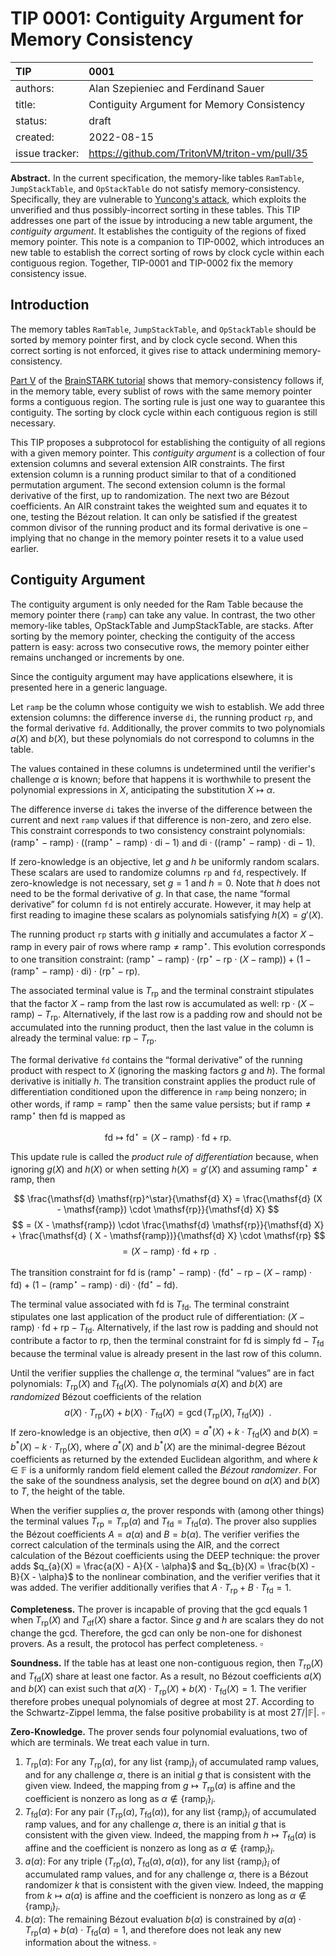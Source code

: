 # TIP 0001: Contiguity Argument for Memory Consistency

| TIP            | 0001                                       |
|:---------------|:-------------------------------------------|
| authors:       | Alan Szepieniec and Ferdinand Sauer        |
| title:         | Contiguity Argument for Memory Consistency |
| status:        | draft                                      |
| created:       | 2022-08-15                                 |
| issue tracker: | https://github.com/TritonVM/triton-vm/pull/35 |

**Abstract.** In the current specification, the memory-like tables `RamTable`, `JumpStackTable`, and `OpStackTable` do not satisfy memory-consistency. Specifically, they are vulnerable to [Yuncong's attack](https://github.com/TritonVM/triton-vm/issues/12), which exploits the unverified and thus possibly-incorrect sorting in these tables. This TIP addresses one part of the issue by introducing a new table argument, the *contiguity argument*. It establishes the contiguity of the regions of fixed memory pointer. This note is a companion to TIP-0002, which introduces an new table to establish the correct sorting of rows by clock cycle within each contiguous region. Together, TIP-0001 and TIP-0002 fix the memory consistency issue.

## Introduction

The memory tables `RamTable`, `JumpStackTable`, and `OpStackTable` should be sorted by memory pointer first, and by clock cycle second. When this correct sorting is not enforced, it gives rise to attack undermining memory-consistency.

[Part V](https://aszepieniec.github.io/stark-brainfuck/attack) of the [BrainSTARK tutorial](https://aszepieniec.github.io/stark-brainfuck/) shows that memory-consistency follows if, in the memory table, every sublist of rows with the same memory pointer forms a contiguous region. The sorting rule is just one way to guarantee this contiguity. The sorting by clock cycle within each contiguous region is still necessary.

This TIP proposes a subprotocol for establishing the contiguity of all regions with a given memory pointer. This *contiguity argument* is a collection of four extension columns and several extension AIR constraints. The first extension column is a running product similar to that of a conditioned permutation argument. The second extension column is the formal derivative of the first, up to randomization. The next two are Bézout coefficients. An AIR constraint takes the weighted sum and equates it to one, testing the Bézout relation. It can only be satisfied if the greatest common divisor of the running product and its formal derivative is one – implying that no change in the memory pointer resets it to a value used earlier.

## Contiguity Argument

The contiguity argument is only needed for the Ram Table because the memory pointer there (`ramp`) can take any value. In contrast, the two other memory-like tables, OpStackTable and JumpStackTable, are stacks. After sorting by the memory pointer, checking the contiguity of the access pattern is easy: across two consecutive rows, the memory pointer either remains unchanged or increments by one.

Since the contiguity argument may have applications elsewhere, it is presented here in a generic language.

Let `ramp` be the column whose contiguity we wish to establish. We add three extension columns: the difference inverse `di`, the running product `rp`, and the formal derivative `fd`. Additionally, the prover commits to two polynomials $a(X)$ and $b(X)$, but these polynomials do not correspond to columns in the table.

The values contained in these columns is undetermined until the verifier's challenge $\alpha$ is known; before that happens it is worthwhile to present the polynomial expressions in $X$, anticipating the substitution $X \mapsto \alpha$.

The difference inverse `di` takes the inverse of the difference between the current and next `ramp` values if that difference is non-zero, and zero else. This constraint corresponds to two consistency constraint polynomials: $(\mathsf{ramp}^\star - \mathsf{ramp})\cdot((\mathsf{ramp}^\star - \mathsf{ramp}) \cdot \mathsf{di} - 1)$ and $\mathsf{di}\cdot((\mathsf{ramp}^\star - \mathsf{ramp}) \cdot \mathsf{di} - 1)$.

If zero-knowledge is an objective, let $g$ and $h$ be uniformly random scalars. These scalars are used to randomize columns `rp` and `fd`, respectively. If zero-knowledge is not necessary, set $g=1$ and $h=0$. Note that $h$ does not need to be the formal derivative of $g$. In that case, the name “formal derivative” for column `fd` is not entirely accurate. However, it may help at first reading to imagine these scalars as polynomials satisfying $h(X) = g'(X)$.

The running product `rp` starts with $g$ initially and accumulates a factor $X - \mathsf{ramp}$ in every pair of rows where $\mathsf{ramp} \neq \mathsf{ramp}^\star$. This evolution corresponds to one transition constraint: $(\mathsf{ramp}^\star - \mathsf{ramp}) \cdot (\mathsf{rp}^\star - \mathsf{rp} \cdot (X - \mathsf{ramp})) + (1 -(\mathsf{ramp}^\star -\mathsf{ramp}) \cdot \mathsf{di}) \cdot (\mathsf{rp}^\star - \mathsf{rp})$.

The associated terminal value is $T_{\mathsf{rp}}$ and the terminal constraint stipulates that the factor $X - \mathsf{ramp}$ from the last row is accumulated as well: $\mathsf{rp} \cdot (X - \mathsf{ramp}) - T_{\mathsf{rp}}$. Alternatively, if the last row is a padding row and should not be accumulated into the running product, then the last value in the column is already the terminal value: $\mathsf{rp} - T_{\mathsf{rp}}$.

The formal derivative `fd` contains the “formal derivative” of the running product with respect to $X$ (ignoring the masking factors $g$ and $h$). The formal derivative is initially $h$. The transition constraint applies the product rule of differentiation conditioned upon the difference in `ramp` being nonzero; in other words, if $\mathsf{ramp} = \mathsf{ramp}^\star$ then the same value persists; but if $\mathsf{ramp} \neq \mathsf{ramp}^\star$ then $\mathsf{fd}$ is mapped as

$$ \mathsf{fd} \mapsto \mathsf{fd}^ \star = (X - \mathsf{ramp}) \cdot \mathsf{fd} + \mathsf{rp}   . $$

This update rule is called the *product rule of differentiation* because, when ignoring $g(X)$ and $h(X)$ or when setting $h(X) = g'(X)$ and assuming $\mathsf{ramp}^\star \neq \mathsf{ramp}$, then

$$ \frac{\mathsf{d}  \mathsf{rp}^\star}{\mathsf{d}   X} = \frac{\mathsf{d}  (X - \mathsf{ramp}) \cdot \mathsf{rp}}{\mathsf{d}   X} $$
$$ = (X - \mathsf{ramp}) \cdot \frac{\mathsf{d}   \mathsf{rp}}{\mathsf{d}   X} + \frac{\mathsf{d}  ( X - \mathsf{ramp})}{\mathsf{d}   X} \cdot \mathsf{rp} $$
$$ = (X - \mathsf{ramp}) \cdot \mathsf{fd} +\mathsf{rp} \enspace . $$

The transition constraint for $\mathsf{fd}$ is $(\mathsf{ramp}^\star - \mathsf{ramp}) \cdot (\mathsf{fd}^\star - \mathsf{rp} - (X - \mathsf{ramp}) \cdot \mathsf{fd}) + (1 -(\mathsf{ramp}^\star -\mathsf{ramp}) \cdot \mathsf{di}) \cdot (\mathsf{fd}^\star - \mathsf{fd})$.

The terminal value associated with $\mathsf{fd}$ is $T_{\mathsf{fd}}$. The terminal constraint stipulates one last application of the product rule of differentiation: $(X - \mathsf{ramp}) \cdot \mathsf{fd} + \mathsf{rp} - T_{\mathsf{fd}}$. Alternatively, if the last row is padding and should not contribute a factor to $\mathsf{rp}$, then the terminal constraint for $\mathsf{fd}$ is simply $\mathsf{fd} - T_{\mathsf{fd}}$ because the terminal value is already present in the last row of this column.

Until the verifier supplies the challenge $\alpha$, the terminal “values” are in fact polynomials: $T_{\mathsf{rp}}(X)$ and $T_{\mathsf{fd}}(X)$. The polynomials $a(X)$ and $b(X)$ are *randomized* Bézout coefficients of the relation
$$ a(X) \cdot T_{\mathsf{rp}}(X) + b(X) \cdot T_{\mathsf{fd}}(X) = \gcd(T_{\mathsf{rp}}(X),T_{\mathsf{fd}}(X)) \enspace .$$
If zero-knowledge is an objective, then $a(X) = a^*(X) + k \cdot T_{\mathsf{fd}}(X)$ and $b(X) = b^*(X) - k \cdot T_{\mathsf{rp}}(X)$, where $a^*(X)$ and $b^*(X)$ are the minimal-degree Bézout coefficients as returned by the extended Euclidean algorithm, and where $k \in \mathbb{F}$ is a uniformly random field element called the *Bézout randomizer*. For the sake of the soundness analysis, set the degree bound on $a(X)$ and $b(X)$ to $T$, the height of the table.

When the verifier supplies $\alpha$, the prover responds with (among other things) the terminal values $T_{\mathsf{rp}} = T_{\mathsf{rp}}(\alpha)$ and $T_{\mathsf{fd}} = T_{\mathsf{fd}}(\alpha)$. The prover also supplies the Bézout coefficients $A = a(\alpha)$ and $B = b(\alpha)$. The verifier verifies the correct calculation of the terminals using the AIR, and the correct calculation of the Bézout coefficients using the DEEP technique: the prover adds $q_{a}(X) = \frac{a(X) - A}{X - \alpha}$ and $q_{b}(X) = \frac{b(X) - B}{X - \alpha}$ to the nonlinear combination, and the verifier verifies that it was added. The verifier additionally verifies that $A \cdot T_{\mathsf{rp}} + B \cdot T_{\mathsf{fd}} = 1$.

**Completeness.** The prover is incapable of proving that the gcd equals 1 when $T_{\mathsf{rp}}(X)$ and $T_{\mathsf{df}}(X)$ share a factor. Since $g$ and $h$ are scalars they do not change the gcd. Therefore, the gcd can only be non-one for dishonest provers. As a result, the protocol has perfect completeness. $\square$

**Soundness.** If the table has at least one non-contiguous region, then $T_{\mathsf{rp}}(X)$ and $T_{\mathsf{fd}}(X)$ share at least one factor. As a result, no Bézout coefficients $a(X)$ and $b(X)$ can exist such that $a(X)\cdot T_{\mathsf{rp}}(X) + b(X) \cdot T_{\mathsf{fd}}(X) = 1$. The verifier therefore probes unequal polynomials of degree at most $2T$. According to the Schwartz-Zippel lemma, the false positive probability is at most $2T / |\mathbb{F}|$. $\square$

**Zero-Knowledge.** The prover sends four polynomial evaluations, two of which are terminals. We treat each value in turn.
 1. $T_{\mathsf{rp}}(\alpha)$: For any $T_{\mathsf{rp}}(\alpha)$, for any list $\lbrace \mathsf{ramp}_ i \rbrace_ i$ of accumulated $\mathsf{ramp}$ values, and for any challenge $\alpha$, there is an initial $g$ that is consistent with the given view. Indeed, the mapping from $g \mapsto T_ {\mathsf{rp}}(\alpha)$ is affine and the coefficient is nonzero as long as $\alpha \not \in \lbrace\mathsf{ramp}_ i \rbrace_ i$.
 2. $T_ {\mathsf{fd}}(\alpha)$: For any pair $(T_  {\mathsf{rp}}(\alpha), T_ {\mathsf{fd}}(\alpha))$, for any list $\lbrace \mathsf{ramp}_ i \rbrace_ i$ of accumulated $\mathsf{ramp}$ values, and for any challenge $\alpha$, there is an initial $g$ that is consistent with the given view. Indeed, the mapping from $h \mapsto T_ {\mathsf{fd}}(\alpha)$ is affine and the coefficient is nonzero as long as $\alpha \not \in \lbrace\mathsf{ramp}_ i\rbrace_ i$.
 3. $a(\alpha)$: For any triple $(T_{\mathsf{rp}}(\alpha), T_{\mathsf{fd}}(\alpha), a(\alpha))$, for any list $\lbrace \mathsf{ramp}_i \rbrace_i$ of accumulated $\mathsf{ramp}$ values, and for any challenge $\alpha$, there is a Bézout randomizer $k$ that is consistent with the given view. Indeed, the mapping from $k \mapsto a(\alpha)$ is affine and the coefficient is nonzero as long as $\alpha \not \in \lbrace \mathsf{ramp}_ i \rbrace_ i$.
 4. $b(\alpha)$: The remaining Bézout evaluation $b(\alpha)$ is constrained by $a(\alpha) \cdot T_{\mathsf{rp}}(\alpha) + b(\alpha) \cdot T_{\mathsf{fd}}(\alpha) = 1$, and therefore does not leak any new information about the witness. $\square$
